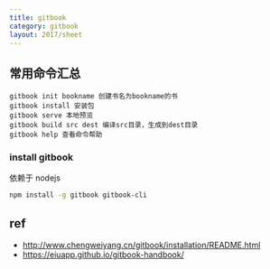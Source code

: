 ```yaml
---
title: gitbook
category: gitbook
layout: 2017/sheet
---
```


## 常用命令汇总

```
gitbook init bookname 创建书名为bookname的书
gitbook install 安装包
gitbook serve 本地预览
gitbook build src dest 编译src目录，生成到dest目录
gitbook help 查看命令帮助
```

### install gitbook ###

依赖于 nodejs

```bash
npm install -g gitbook gitbook-cli 
```



## ref
- http://www.chengweiyang.cn/gitbook/installation/README.html
- https://eiuapp.github.io/gitbook-handbook/
